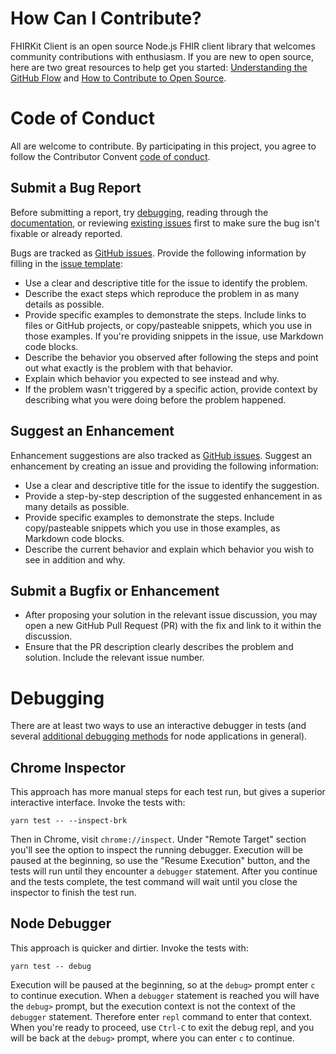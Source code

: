 # How Can I Contribute?

FHIRKit Client is an open source Node.js FHIR client library that welcomes community contributions with enthusiasm. If you are new to open source, here are two great resources to help get you started: [Understanding the GitHub Flow](https://guides.github.com/introduction/flow/) and [How to Contribute to Open Source](https://opensource.guide/how-to-contribute/).

# Code of Conduct

All are welcome to contribute. By participating in this project, you agree to
follow the Contributor Convent [code of
conduct](https://github.com/Vermonster/fhir-kit-client/blob/master/CODE_OF_CONDUCT.md).

## Submit a Bug Report

Before submitting a report, try [debugging](#debugging), reading through the [documentation](https://vermonster.github.io/fhir-kit-client/fhir-client/0.1.0/), or reviewing [existing issues](https://github.com/Vermonster/fhir-kit-client/issues) first to make sure the bug isn't fixable or already reported.

Bugs are tracked as [GitHub issues](https://guides.github.com/features/issues/). Provide the following information by filling in the [issue template](https://github.com/Vermonster/fhir-kit-client):

  - Use a clear and descriptive title for the issue to identify the problem.
  - Describe the exact steps which reproduce the problem in as many details as possible.
  - Provide specific examples to demonstrate the steps. Include links to files or GitHub projects, or copy/pasteable snippets, which you use in those examples. If you're providing snippets in the issue, use Markdown code blocks.
  - Describe the behavior you observed after following the steps and point out what exactly is the problem with that behavior.
  - Explain which behavior you expected to see instead and why.
  - If the problem wasn't triggered by a specific action, provide context by describing what you were doing before the problem happened.

## Suggest an Enhancement

Enhancement suggestions are also tracked as [GitHub issues](https://guides.github.com/features/issues/). Suggest an enhancement by creating an issue and providing the following information:

  - Use a clear and descriptive title for the issue to identify the suggestion.
  - Provide a step-by-step description of the suggested enhancement in as many details as possible.
  - Provide specific examples to demonstrate the steps. Include copy/pasteable snippets which you use in those examples, as Markdown code blocks.
  - Describe the current behavior and explain which behavior you wish to see in addition and why.

## Submit a Bugfix or Enhancement

  - After proposing your solution in the relevant issue discussion, you may open a new GitHub Pull Request (PR) with the fix and link to it within the discussion.
  - Ensure that the PR description clearly describes the problem and solution. Include the relevant issue number.

# Debugging

There are at least two ways to use an interactive debugger in tests (and several [additional debugging methods](https://nodejs.org/en/docs/guides/debugging-getting-started/) for node applications in general).

## Chrome Inspector

This approach has more manual steps for each test run, but gives a superior interactive interface.
Invoke the tests with:

```
yarn test -- --inspect-brk
```

Then in Chrome, visit `chrome://inspect`. Under "Remote Target" section you'll see the option to inspect the running debugger. Execution will be paused at the beginning, so use the "Resume Execution" button, and the tests will run until they encounter a `debugger` statement.
After you continue and the tests complete, the test command will wait until you close the inspector to finish the test run.

## Node Debugger

This approach is quicker and dirtier. Invoke the tests with:

```
yarn test -- debug
```

Execution will be paused at the beginning, so at the `debug>` prompt enter `c` to continue execution. When a `debugger` statement is reached you will have the `debug>` prompt, but the execution context is not the context of the `debugger` statement.
Therefore enter `repl` command to enter that context. When you're ready to proceed, use `Ctrl-C` to exit the debug repl, and you will be back at the `debug>` prompt, where you can enter `c` to continue.
